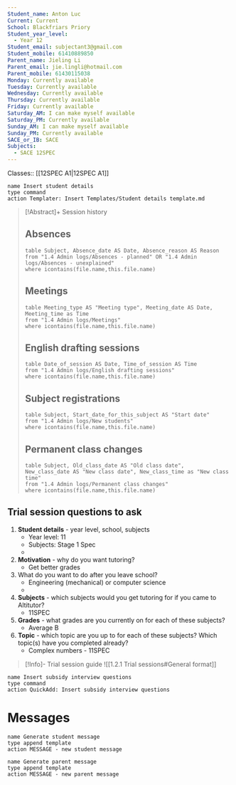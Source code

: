 ```yaml
---
Student_name: Anton Luc
Current: Current
School: Blackfriars Priory
Student_year_level:
  - Year 12
Student_email: subjectant3@gmail.com
Student_mobile: 61410889850
Parent_name: Jieling Li
Parent_email: jie.lingli@hotmail.com
Parent_mobile: 61430115038
Monday: Currently available
Tuesday: Currently available
Wednesday: Currently available
Thursday: Currently available
Friday: Currently available
Saturday_AM: I can make myself available
Saturday_PM: Currently available
Sunday_AM: I can make myself available
Sunday_PM: Currently available
SACE_or_IB: SACE
Subjects:
  - SACE 12SPEC
---
```

Classes:: [[12SPEC A1|12SPEC A1]]
```button
name Insert student details
type command
action Templater: Insert Templates/Student details template.md
```

> [!Abstract]+ Session history
> ## Absences
> ```dataview
> table Subject, Absence_date AS Date, Absence_reason AS Reason
> from "1.4 Admin logs/Absences - planned" OR "1.4 Admin logs/Absences - unexplained"
> where icontains(file.name,this.file.name)
> ```
> 
> ## Meetings
> ```dataview
> table Meeting_type AS "Meeting type", Meeting_date AS Date, Meeting_time as Time
> from "1.4 Admin logs/Meetings" 
> where icontains(file.name,this.file.name)
> ```
> 
> ## English drafting sessions
> ```dataview
> table Date_of_session AS Date, Time_of_session AS Time
> from "1.4 Admin logs/English drafting sessions"
> where icontains(file.name,this.file.name)
> ```
> 
> ## Subject registrations
> ```dataview
> table Subject, Start_date_for_this_subject AS "Start date"
> from "1.4 Admin logs/New students"
> where icontains(file.name,this.file.name)
> ```
> 
> ## Permanent class changes
> ```dataview
> table Subject, Old_class_date AS "Old class date", New_class_date AS "New class date", New_class_time as "New class time"
> from "1.4 Admin logs/Permanent class changes"
> where icontains(file.name,this.file.name)
> 

## Trial session questions to ask
1. **Student details** - year level, school, subjects 
	- Year level: 11
	- Subjects: Stage 1 Spec
	- 
2. **Motivation** - why do you want tutoring?
	- Get better grades
3.  What do you want to do after you leave school?
	- Engineering (mechanical) or computer science 
	-
1. **Subjects** - which subjects would you get tutoring for if you came to Altitutor?
	- 11SPEC
2. **Grades** - what grades are you currently on for each of these subjects?
	- Average B
3.  **Topic** - which topic are you up to for each of these subjects? Which topic(s) have you completed already?
	- Complex numbers - 11SPEC

> [!Info]- Trial session guide
![[1.2.1 Trial sessions#General format]]

```button
name Insert subsidy interview questions
type command
action QuickAdd: Insert subsidy interview questions
```


# Messages
```button
name Generate student message
type append template
action MESSAGE - new student message
```



```button
name Generate parent message
type append template
action MESSAGE - new parent message
```

